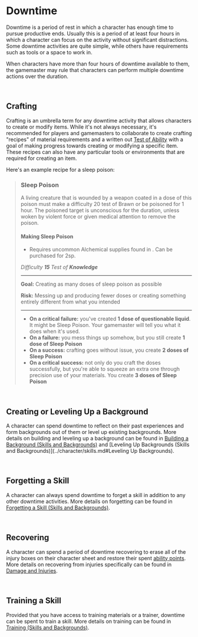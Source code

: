 # Downtime

Downtime is a period of rest in which a character has enough time to pursue productive ends. Usually this is a period of at least four hours in which a character can focus on the activity without significant distractions. Some downtime activities are quite simple, while others have requirements such as tools or a space to work in.

When characters have more than four hours of downtime available to them, the gamemaster may rule that characters can perform multiple downtime actions over the duration.

<br/>

## Crafting

Crafting is an umbrella term for any downtime activity that allows characters to create or modify items. While it's not always necessary, it's recommended for players and gamemasters to collaborate to create crafting "recipes" of material requirements and a written out [Test of Ability](tests.md) with a goal of making progress towards creating or modifying a specific item. These recipes can also have any particular tools or environments that are required for creating an item.

Here's an example recipe for a sleep poison:

>  ### Sleep Poison
>
>   A living creature that is wounded by a weapon coated in a dose of this poison must make a difficulty 20 test of Brawn or be poisoned for 1 hour. The poisoned target is unconscious for the duration, unless woken by violent force or given medical attention to remove the poison.
>   
>   
>
>  #### Making Sleep Poison
>
>  * Requires uncommon Alchemical supplies found in <biome>. Can be purchased for 2sp.
>
>  _Difficulty **15** Test of **Knowledge**_
>
>  ****
>
>  **Goal:** Creating as many doses of sleep poison as possible
>
>  **Risk:** Messing up and producing fewer doses or creating something entirely different from what you intended
>
>  ****
>
>  * **On a critical failure:** you've created **1 dose of questionable liquid**. It might be Sleep Poison. Your gamemaster will tell you what it does when it's used.
>* **On a failure:** you mess things up somehow, but you still create **1 dose of Sleep Poison**
>  * **On a success:** crafting goes without issue, you create **2 doses of Sleep Poison**
>* **On a critical success:** not only do you craft the doses successfully, but you're able to squeeze an extra one through precision use of your materials. You create **3 doses of Sleep Poison**

<br/>

## Creating or Leveling Up a Background

A character can spend downtime to reflect on their past experiences and form backgrounds out of them or level up existing backgrounds. More details on building and leveling up a background can be found in [Building a Background (Skills and Backgrounds)](../character/skills.md#building-a-background) and [Leveling Up Backgrounds (Skills and Backgrounds)](../character/skills.md#Leveling Up Backgrounds).

<br/>

## Forgetting a Skill

A character can always spend downtime to forget a skill in addition to any other downtime activities. More details on forgetting can be found in [Forgetting a Skill (Skills and Backgrounds)](../character/skills.md#forgetting-a-skill).

<br/>

## Recovering

A character can spend a period of downtime recovering to erase all of the injury boxes on their character sheet and restore their spent [ability points](../character/abilities.md#costs-and-ability-points). More details on recovering from injuries specifically can be found in [Damage and Injuries](../character/damage_and_injuries.md#Recovering).

<br/>

## Training a Skill

Provided that you have access to training materials or a trainer, downtime can be spent to train a skill. More details on training can be found in [Training (Skills and Backgrounds)](../character/skills.md#training).

<br/>
